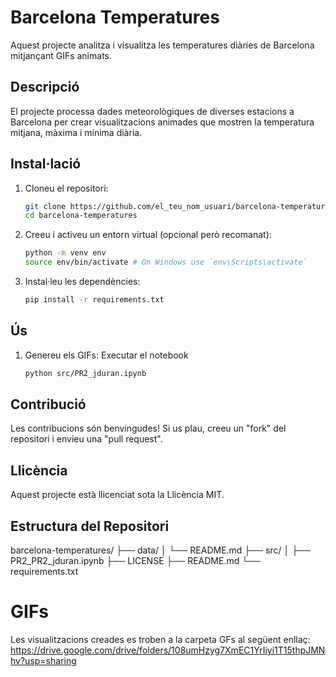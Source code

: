 # Barcelona Temperatures

Aquest projecte analitza i visualitza les temperatures diàries de Barcelona mitjançant GIFs animats.

## Descripció

El projecte processa dades meteorològiques de diverses estacions a Barcelona per crear visualitzacions animades que mostren la temperatura mitjana, màxima i mínima diària.

## Instal·lació

1. Cloneu el repositori:
    ```sh
    git clone https://github.com/el_teu_nom_usuari/barcelona-temperatures.git
    cd barcelona-temperatures
    ```

2. Creeu i activeu un entorn virtual (opcional però recomanat):
    ```sh
    python -m venv env
    source env/bin/activate # On Windows use `env\Scripts\activate`
    ```

3. Instal·leu les dependències:
    ```sh
    pip install -r requirements.txt
    ```

## Ús

1. Genereu els GIFs:
   Executar el notebook
    ```sh
    python src/PR2_jduran.ipynb
    ```
    
## Contribució

Les contribucions són benvingudes! Si us plau, creeu un "fork" del repositori i envieu una "pull request".

## Llicència

Aquest projecte està llicenciat sota la Llicència MIT.

## Estructura del Repositori

barcelona-temperatures/
├── data/
│ └── README.md
├── src/
│ ├── PR2_PR2_jduran.ipynb
├── LICENSE
├── README.md
└── requirements.txt



# GIFs

Les visualitzacions creades es troben a la carpeta GFs al següent enllaç: https://drive.google.com/drive/folders/108umHzyg7XmEC1YrIiyi1T15thpJMNhv?usp=sharing
